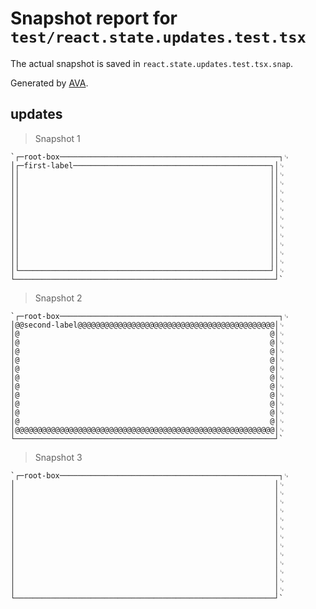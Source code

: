 # Snapshot report for `test/react.state.updates.test.tsx`

The actual snapshot is saved in `react.state.updates.test.tsx.snap`.

Generated by [AVA](https://avajs.dev).

## <box /> updates

> Snapshot 1

    `┌─root-box─────────────────────────────────────────────────┐␊
    │┌─first-label────────────────────────────────────────────┐│␊
    ││                                                        ││␊
    ││                                                        ││␊
    ││                                                        ││␊
    ││                                                        ││␊
    ││                                                        ││␊
    ││                                                        ││␊
    ││                                                        ││␊
    ││                                                        ││␊
    ││                                                        ││␊
    ││                                                        ││␊
    ││                                                        ││␊
    │└────────────────────────────────────────────────────────┘│␊
    └──────────────────────────────────────────────────────────┘`

> Snapshot 2

    `┌─root-box─────────────────────────────────────────────────┐␊
    │@@second-label@@@@@@@@@@@@@@@@@@@@@@@@@@@@@@@@@@@@@@@@@@@@│␊
    │@                                                        @│␊
    │@                                                        @│␊
    │@                                                        @│␊
    │@                                                        @│␊
    │@                                                        @│␊
    │@                                                        @│␊
    │@                                                        @│␊
    │@                                                        @│␊
    │@                                                        @│␊
    │@                                                        @│␊
    │@                                                        @│␊
    │@@@@@@@@@@@@@@@@@@@@@@@@@@@@@@@@@@@@@@@@@@@@@@@@@@@@@@@@@@│␊
    └──────────────────────────────────────────────────────────┘`

> Snapshot 3

    `┌─root-box─────────────────────────────────────────────────┐␊
    │                                                          │␊
    │                                                          │␊
    │                                                          │␊
    │                                                          │␊
    │                                                          │␊
    │                                                          │␊
    │                                                          │␊
    │                                                          │␊
    │                                                          │␊
    │                                                          │␊
    │                                                          │␊
    │                                                          │␊
    │                                                          │␊
    └──────────────────────────────────────────────────────────┘`
